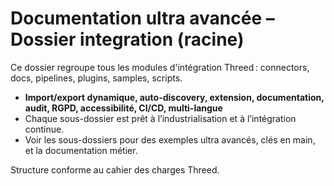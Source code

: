 # Documentation ultra avancée – Dossier integration (racine)

Ce dossier regroupe tous les modules d'intégration Threed : connectors, docs, pipelines, plugins, samples, scripts.

- **Import/export dynamique, auto-discovery, extension, documentation, audit, RGPD, accessibilité, CI/CD, multi-langue**
- Chaque sous-dossier est prêt à l’industrialisation et à l’intégration continue.
- Voir les sous-dossiers pour des exemples ultra avancés, clés en main, et la documentation métier.

Structure conforme au cahier des charges Threed.
